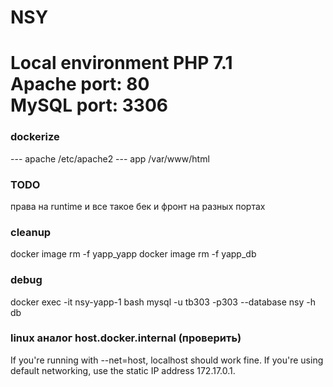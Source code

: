 NSY
===============================
Local environment
PHP 7.1  
Apache port: 80  
MySQL  port: 3306  
===============================
### dockerize
--- apache
/etc/apache2
--- app
/var/www/html

### TODO
права на runtime и все такое 
бек и фронт на разных портах

### cleanup
docker image rm  -f  yapp_yapp 
docker image rm  -f  yapp_db 


### debug
docker exec -it nsy-yapp-1 bash
mysql -u tb303 -p303 --database nsy -h db


### linux аналог host.docker.internal (проверить)
If you're running with --net=host, localhost should work fine. 
If you're using default networking, use the static IP address 172.17.0.1. 
